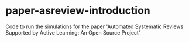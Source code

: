 # paper-asreview-introduction
Code to run the simulations for the paper 'Automated Systematic Reviews Supported by Active Learning: An Open Source Project'
